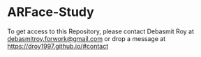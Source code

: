 # ARFace-Study

To get access to this Repository, please contact Debasmit Roy at debasmitroy.forwork@gmail.com or drop a message at https://droy1997.github.io/#contact
